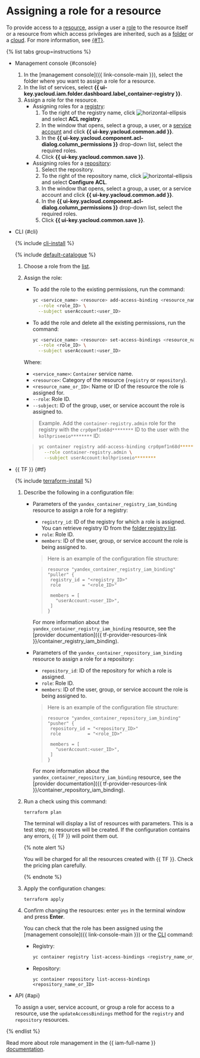 # Assigning a role for a resource

To provide access to a [resource](../../../iam/concepts/access-control/resources-with-access-control.md), assign a user a [role](../../../iam/concepts/access-control/roles.md) to the resource itself or a resource from which access privileges are inherited, such as a [folder](../../../resource-manager/concepts/resources-hierarchy.md#folder) or a [cloud](../../../resource-manager/concepts/resources-hierarchy.md#cloud). For more information, see [{#T}](../../../iam/concepts/access-control/index.md).

{% list tabs group=instructions %}

- Management console {#console}

   1. In the [management console]({{ link-console-main }}), select the folder where you want to assign a role for a resource.
   1. In the list of services, select **{{ ui-key.yacloud.iam.folder.dashboard.label_container-registry }}**.
   1. Assign a role for the resource.
      * Assigning roles for a [registry](../../concepts/registry.md):
         1. To the right of the registry name, click ![horizontal-ellipsis](../../../_assets/console-icons/ellipsis.svg) and select **ACL registry**.
         1. In the window that opens, select a group, a user, or a [service account](../../../iam/concepts/users/service-accounts.md) and click **{{ ui-key.yacloud.common.add }}**.
         1. In the **{{ ui-key.yacloud.component.acl-dialog.column_permissions }}** drop-down list, select the required roles.
         1. Click **{{ ui-key.yacloud.common.save }}**.
      * Assigning roles for a [repository](../../concepts/repository.md):
         1. Select the repository.
         1. To the right of the repository name, click ![horizontal-ellipsis](../../../_assets/console-icons/ellipsis.svg) and select **Configure ACL**.
         1. In the window that opens, select a group, a user, or a service account and click **{{ ui-key.yacloud.common.add }}**.
         1. In the **{{ ui-key.yacloud.component.acl-dialog.column_permissions }}** drop-down list, select the required roles.
         1. Click **{{ ui-key.yacloud.common.save }}**.

- CLI {#cli}

   {% include [cli-install](../../../_includes/cli-install.md) %}

   {% include [default-catalogue](../../../_includes/default-catalogue.md) %}

   1. Choose a role from the [list](../../security/index.md#service-roles).
   1. Assign the role:
      * To add the role to the existing permissions, run the command:

         
         ```bash
         yc <service_name> <resource> add-access-binding <resource_name_or_ID> \
           --role <role_ID> \
           --subject userAccount:<user_ID>
         ```



      * To add the role and delete all the existing permissions, run the command:

         
         ```bash
         yc <service_name> <resource> set-access-bindings <resource_name_or_ID> \
           --role <role_ID> \
           --subject userAccount:<user_ID>
         ```



      Where:
      * `<service_name>`: `Container` service name.
      * `<resource>`: Category of the resource (`registry` or `repository`).
      * `<resource_name_or_ID>`: Name or ID of the resource the role is assigned for.
      * `--role`: Role ID.
      * `--subject`: ID of the group, user, or service account the role is assigned to.

      > Example. Add the `container-registry.admin` role for the registry with the `crp0pmf1n68d********` ID to the user with the `kolhpriseeio********` ID:
      >

      
      > ```bash
      > yc container registry add-access-binding crp0pmf1n68d******** \
      >   --role container-registry.admin \
      >   --subject userAccount:kolhpriseeio********
      > ```



- {{ TF }} {#tf}

   {% include [terraform-install](../../../_includes/terraform-install.md) %}
   1. Describe the following in a configuration file:
      * Parameters of the `yandex_container_registry_iam_binding` resource to assign a role for a registry:
         * `registry_id`: ID of the registry for which a role is assigned. You can retrieve registry ID from the [folder registry list](../registry/registry-list.md#registry-list).
         * `role`: Role ID.
         * `members`: ID of the user, group, or service account the role is being assigned to.

         > Here is an example of the configuration file structure:
         >

         
         > ```
         > resource "yandex_container_registry_iam_binding" "puller" {
         >  registry_id = "<registry_ID>"
         >  role        = "<role_ID>"
         >
         >  members = [
         >    "userAccount:<user_ID>",
         >  ]
         > }
         > ```



         For more information about the `yandex_container_registry_iam_binding` resource, see the [provider documentation]({{ tf-provider-resources-link }}/container_registry_iam_binding).
      * Parameters of the `yandex_container_repository_iam_binding` resource to assign a role for a repository:
         * `repository_id`: ID of the repository for which a role is assigned.
         * `role`: Role ID.
         * `members`: ID of the user, group, or service account the role is being assigned to.

         > Here is an example of the configuration file structure:
         >

         
         > ```
         > resource "yandex_container_repository_iam_binding" "pusher" {
         >  repository_id = "<repository_ID>"
         >  role          = "<role_ID>"
         >
         >  members = [
         >    "userAccount:<user_ID>",
         >  ]
         > }
         > ```



         For more information about the `yandex_container_repository_iam_binding` resource, see the [provider documentation]({{ tf-provider-resources-link }}/container_repository_iam_binding).
   1. Run a check using this command:

      ```
      terraform plan
      ```

      The terminal will display a list of resources with parameters. This is a test step; no resources will be created. If the configuration contains any errors, {{ TF }} will point them out.

      {% note alert %}

      You will be charged for all the resources created with {{ TF }}. Check the pricing plan carefully.

      {% endnote %}

   1. Apply the configuration changes:

      ```
      terraform apply
      ```

   1. Confirm changing the resources: enter `yes` in the terminal window and press **Enter**.

      You can check that the role has been assigned using the [management console]({{ link-console-main }}) or the [CLI](../../../cli/quickstart.md) command:
      * Registry:

         ```bash
         yc container registry list-access-bindings <registry_name_or_ID>
         ```

      * Repository:

         ```
         yc container repository list-access-bindings <repository_name_or_ID>
         ```

- API {#api}

   To assign a user, service account, or group a role for access to a resource, use the `updateAccessBindings` method for the `registry` and `repository` resources.

{% endlist %}

Read more about role management in the {{ iam-full-name }} [documentation](../../../iam/concepts/index.md).